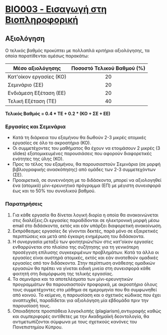 # [BIO003 - Εισαγωγή στη Βιοπληροφορική](index.md) 

## Αξιολόγηση
Ο τελικός βαθμός προκύπτει με πολλαπλά κριτήρια αξιολόγησης, τα οποία παρατίθενται αμέσως παρακάτω:

|Μέσο αξιολόγησης|Ποσοστό Τελικού Βαθμού (%)|
|---|:---:|
|Κατ'οίκον εργασίες (ΚΟ)|20|
|Σεμινάριο (ΣΕ)|20|
|Ενδιάμεση Εξέταση (ΕΕ)|20|
|Τελική Εξέταση (ΤΕ)|40|


**Τελικός Βαθμός = 0.4 * ΤΕ + 0.2 * (ΚΟ + ΣΕ + ΕΕ)**

### Εργασίες και Σεμινάρια
- Κατά τη διάρκεια του εξαμήνου θα δωθούν 2-3 μικρές ατομικές εργασίες σε όλο το ακροατήριο (ΚΟ).
- Οι συμμετέχοντες του μαθήματος θα έχουν να ετοιμάσουν 2 μικρές (3 slides) εξατομικευμένες παρουσιάσεις που αφορούν διαφορετικές ενότητες της ύλης (ΚΟ).
- Προς το τέλος του εξαμήνου, θα παρουσιαστούν Σεμινάρια (σε μορφή βιβλιογραφικής ανασκόπησης) από ομάδες των 2-3 συμμετεχόντων (ΣΕ).
- Προαιρετικά, σε συνεννόηση με το διδάσκοντα, μπορεί να αξιολογηθεί ένα (ατομικό) μίνι-ερευνητικό πρόγραμμα (ΕΠ) με μέγιστη συνεισφορά έως και το 50% του συνολικού βαθμού.

### Παρατηρήσεις
1. Για κάθε εργασία θα δίνεται λογική διορία η οποία θα ανακοινώνεται στις διαλέξεις.Οι
εργασίες παραδίδονται σε ηλεκτρονική μορφή μέσω email στο διδάσκοντα, εκτός και
εάν υπάρξει διαφορετική ανακοίνωση.
2. Εκπρόθεσμες εργασίες δε γίνονται δεκτές, παρά μόνο σε εξαιρετικές περιπτώσεις και
μετά από έγκαιρη ενημέρωση του διδάσκοντα.
3. Η συνεργασία μεταξύ των φοιτητριών/τών στις κατ'οίκον εργασίες ενθαρρύνεται στο πλαίσιο
της συζήτησης για τη γενικότερη προσέγγιση επίλυσης συγκεκριμένων προβλημάτων. Κατά τα άλλα οι εργασίες είναι αυστηρά ατομικές, εκτός και εάν ανατεθούν ομαδικές εργασίες από τον διδάσκοντα. Στην περίπτωση ανάθεσης ομαδικών εργασιών θα πρέπει να γίνεται ειδική μνεία στη συνεισφορά κάθε φοιτητή στη διαμόρφωση της τελικής εργασίας.
4. Τα σεμινάρια και τα αποτελέσματα των μίνι-ερευνητικών προγραμμάτων θα παρουσιαστούν προφορικά, με ακροατήριο όλους τους συμμετέχοντες στο μάθημα σε ημερομηνία που θα συμφωνηθεί από κοινού. Το κείμενο, η παρουσίαση και ο σχετικός κώδικας που έχει αναπτυχθεί, παραδίδεται για αξιολόγηση μία εβδομάδα πριν την παρουσίασή τους.
5. Οποιαδήποτε προσπάθεια λογοκλοπής (plagiarism),αντιγραφής καθώς και συμπεριφορές αντίθετες με την Ακαδημαϊκή δεοντολογία, θα αντιμετωπίζονται σύμφωνα με τους σχετικούς κανόνες του Πανεπιστημίου Κύπρου.
